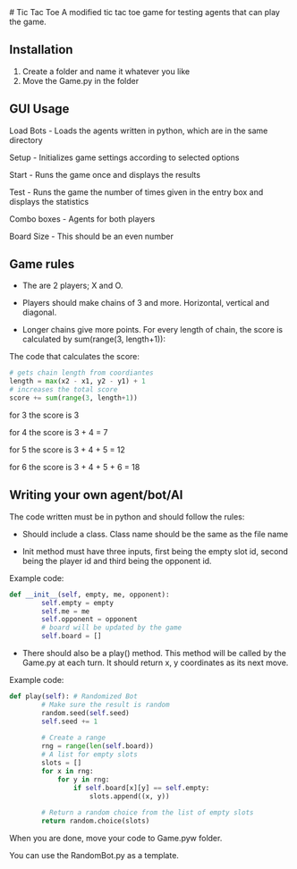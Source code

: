 <snippet>
  <content>
# Tic Tac Toe
A modified tic tac toe game for testing agents that can play the game.

## Installation
1. Create a folder and name it whatever you like
2. Move the Game.py in the folder

## GUI Usage
Load Bots - Loads the agents written in python, which are in the same directory

Setup - Initializes game settings according to selected options

Start - Runs the game once and displays the results

Test - Runs the game the number of times given in the entry box and displays the statistics

Combo boxes - Agents for both players

Board Size - This should be an even number

## Game rules

- The are 2 players; X and O.

- Players should make chains of 3 and more. Horizontal, vertical and diagonal.

- Longer chains give more points. For every length of chain, the score is calculated by sum(range(3, length+1)):

The code that calculates the score:

```python
# gets chain length from coordiantes 
length = max(x2 - x1, y2 - y1) + 1
# increases the total score  
score += sum(range(3, length+1))
```
for 3 the score is 3

for 4 the score is 3 + 4 = 7

for 5 the score is 3 + 4 + 5 = 12

for 6 the score is 3 + 4 + 5 + 6 = 18

## Writing your own agent/bot/AI
The code written must be in python and should follow the rules:

- Should include a class. Class name should be the same as the file name

- Init method must have three inputs, first being the empty slot id, second being the player id and third being the opponent id.

Example code:
```python
def __init__(self, empty, me, opponent):
        self.empty = empty
        self.me = me
        self.opponent = opponent
		# board will be updated by the game
		self.board = []
```

- There should also be a play() method. This method will be called by the Game.py at each turn.
It should return x, y coordinates as its next move.

Example code:
```python
def play(self): # Randomized Bot
        # Make sure the result is random
        random.seed(self.seed)
        self.seed += 1
        
        # Create a range
        rng = range(len(self.board))
        # A list for empty slots
        slots = []
        for x in rng:
            for y in rng:
                if self.board[x][y] == self.empty:
                    slots.append((x, y))
        
        # Return a random choice from the list of empty slots
        return random.choice(slots)
```
When you are done, move your code to Game.pyw folder. 

You can use the RandomBot.py as a template.
</content>
</snippet>

